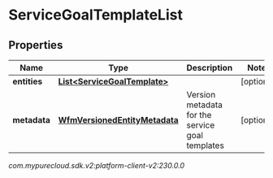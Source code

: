 # ServiceGoalTemplateList


## Properties

| Name | Type | Description | Notes |
| ------------ | ------------- | ------------- | ------------- |
| **entities** | [**List&lt;ServiceGoalTemplate&gt;**](ServiceGoalTemplate) |  |  [optional] |
| **metadata** | [**WfmVersionedEntityMetadata**](WfmVersionedEntityMetadata) | Version metadata for the service goal templates |  [optional] |




_com.mypurecloud.sdk.v2:platform-client-v2:230.0.0_
